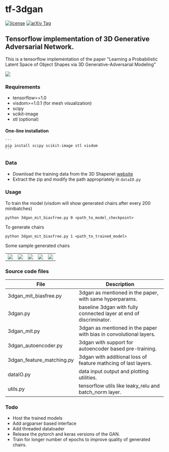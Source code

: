 # tf-3dgan

[![license](https://img.shields.io/github/license/mashape/apistatus.svg)](https://github.com/meetshah1995/tf-3dgan/blob/master/LICENSE)
[![arXiv Tag](https://img.shields.io/badge/arXiv-1610.07584-brightgreen.svg)](https://arxiv.org/abs/1610.07584)

## Tensorflow implementation of 3D Generative Adversarial Network.

This is a tensorflow implementation of the paper "Learning a Probabilistic Latent Space of Object Shapes 
via 3D Generative-Adversarial Modeling"

![](http://3dgan.csail.mit.edu/images/model.jpg)


### Requirements

* tensorflow>=1.0
* visdom>=1.0.1 (for mesh visualization)
* scipy
* scikit-image
* stl (optional)


#### One-line installation
    
    ```
    pip install scipy scikit-image stl visdom
    ```

### Data

* Download the training data from the 3D Shapenet [website](http://3dshapenets.cs.princeton.edu/3DShapeNetsCode.zip)
* Extract the zip and modify the path appropriately in `dataIO.py`

### Usage

To train the model (visdom will show generated chairs after every 200 minibatches)

```
python 3dgan_mit_biasfree.py 0 <path_to_model_checkpoint>
```

To generate chairs

```
python 3dgan_mit_biasfree.py 1 <path_to_trained_model>
```

Some sample generated chairs

|            |              |            |          |          |
|------------|--------------|------------|----------|----------|
|![](http://homepages.iitb.ac.in/~meetshah1995/files/2_.png) | ![](http://homepages.iitb.ac.in/~meetshah1995/files/4_.png) |  ![](http://homepages.iitb.ac.in/~meetshah1995/files/1_.png) |  ![](http://homepages.iitb.ac.in/~meetshah1995/files/3_.png) |  ![](http://homepages.iitb.ac.in/~meetshah1995/files/5_.png) |


### Source code files

| File      | Description                                                                   |
|-----------|-------------------------------------------------------------------------------|
|3dgan_mit_biasfree.py      | 3dgan as mentioned in the paper, with same hyperparams. 
|3dgan.py                   | baseline 3dgan with fully connected layer at end of discriminator.
|3dgan_mit.py               | 3dgan as mentioned in the paper with bias in convolutional layers.
|3dgan_autoencoder.py       | 3dgan with support for autoencoder based pre-training.
|3dgan_feature_matching.py  | 3dgan with additional loss of feature mathcing of last layers. 
|dataIO.py                  | data input output and plotting utilities.
|utils.py                   | tensorflow utils like leaky_relu and batch_norm layer.


### Todo

* Host the trained models
* Add argparser based interface
* Add threaded dataloader
* Release the pytorch and keras versions of the GAN.
* Train for longer number of epochs to improve quality of generated chairs. 

